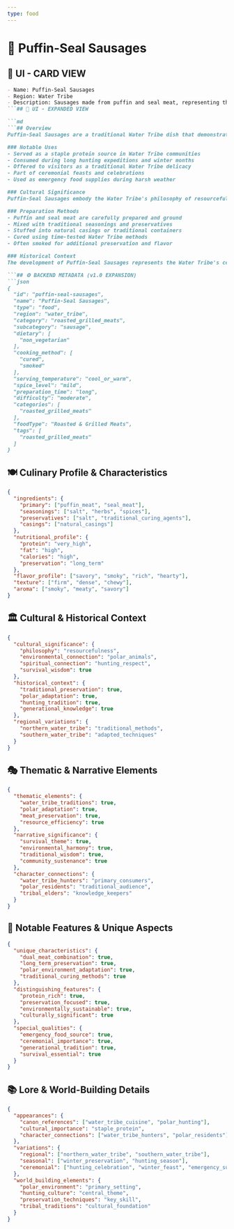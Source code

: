 ```yaml
---
type: food
---
```


# 🌊 Puffin-Seal Sausages

## 🎴 UI - CARD VIEW

```md
- Name: Puffin-Seal Sausages
- Region: Water Tribe
- Description: Sausages made from puffin and seal meat, representing the Water Tribe's resourceful use of polar animals and their mastery of meat preservation techniques.
```## 📖 UI - EXPANDED VIEW

```md
```## Overview
Puffin-Seal Sausages are a traditional Water Tribe dish that demonstrates the tribe's exceptional skill in utilizing all available resources from their polar environment. These sausages combine the meat of puffins and seals, two animals that are abundant in the polar regions, creating a protein-rich food that can be preserved for long periods. The dish represents the Water Tribe's practical wisdom and their deep understanding of how to survive and thrive in one of the world's harshest environments.

### Notable Uses
- Served as a staple protein source in Water Tribe communities
- Consumed during long hunting expeditions and winter months
- Offered to visitors as a traditional Water Tribe delicacy
- Part of ceremonial feasts and celebrations
- Used as emergency food supplies during harsh weather

### Cultural Significance
Puffin-Seal Sausages embody the Water Tribe's philosophy of resourcefulness and their respect for the animals that share their environment. The combination of puffin and seal meat reflects their understanding that different animals provide different nutritional benefits and that combining them creates a more complete and satisfying meal. The dish represents their belief in using every part of the animals they hunt and their commitment to sustainable hunting practices.

### Preparation Methods
- Puffin and seal meat are carefully prepared and ground
- Mixed with traditional seasonings and preservatives
- Stuffed into natural casings or traditional containers
- Cured using time-tested Water Tribe methods
- Often smoked for additional preservation and flavor

### Historical Context
The development of Puffin-Seal Sausages represents the Water Tribe's centuries of experience in adapting to the polar environment. This dish demonstrates their mastery of food preservation techniques and their understanding of how to create satisfying, nutritious meals from the resources available in their harsh climate. The tradition continues to be passed down through generations as a testament to the tribe's resilience and practical wisdom.

```## ⚙️ BACKEND METADATA (v1.0 EXPANSION)
```json
{
  "id": "puffin-seal-sausages",
  "name": "Puffin-Seal Sausages",
  "type": "food",
  "region": "water_tribe",
  "category": "roasted_grilled_meats",
  "subcategory": "sausage",
  "dietary": [
    "non_vegetarian"
  ],
  "cooking_method": [
    "cured",
    "smoked"
  ],
  "serving_temperature": "cool_or_warm",
  "spice_level": "mild",
  "preparation_time": "long",
  "difficulty": "moderate",
  "categories": [
    "roasted_grilled_meats"
  ],
  "foodType": "Roasted & Grilled Meats",
  "tags": [
    "roasted_grilled_meats"
  ]
}
```

## 🍽️ Culinary Profile & Characteristics
```json
{
  "ingredients": {
    "primary": ["puffin_meat", "seal_meat"],
    "seasonings": ["salt", "herbs", "spices"],
    "preservatives": ["salt", "traditional_curing_agents"],
    "casings": ["natural_casings"]
  },
  "nutritional_profile": {
    "protein": "very_high",
    "fat": "high",
    "calories": "high",
    "preservation": "long_term"
  },
  "flavor_profile": ["savory", "smoky", "rich", "hearty"],
  "texture": ["firm", "dense", "chewy"],
  "aroma": ["smoky", "meaty", "savory"]
}
```

## 🏛️ Cultural & Historical Context
```json
{
  "cultural_significance": {
    "philosophy": "resourcefulness",
    "environmental_connection": "polar_animals",
    "spiritual_connection": "hunting_respect",
    "survival_wisdom": true
  },
  "historical_context": {
    "traditional_preservation": true,
    "polar_adaptation": true,
    "hunting_tradition": true,
    "generational_knowledge": true
  },
  "regional_variations": {
    "northern_water_tribe": "traditional_methods",
    "southern_water_tribe": "adapted_techniques"
  }
}
```

## 🎭 Thematic & Narrative Elements
```json
{
  "thematic_elements": {
    "water_tribe_traditions": true,
    "polar_adaptation": true,
    "meat_preservation": true,
    "resource_efficiency": true
  },
  "narrative_significance": {
    "survival_theme": true,
    "environmental_harmony": true,
    "traditional_wisdom": true,
    "community_sustenance": true
  },
  "character_connections": {
    "water_tribe_hunters": "primary_consumers",
    "polar_residents": "traditional_audience",
    "tribal_elders": "knowledge_keepers"
  }
}
```

## 🌟 Notable Features & Unique Aspects
```json
{
  "unique_characteristics": {
    "dual_meat_combination": true,
    "long_term_preservation": true,
    "polar_environment_adaptation": true,
    "traditional_curing_methods": true
  },
  "distinguishing_features": {
    "protein_rich": true,
    "preservation_focused": true,
    "environmentally_sustainable": true,
    "culturally_significant": true
  },
  "special_qualities": {
    "emergency_food_source": true,
    "ceremonial_importance": true,
    "generational_tradition": true,
    "survival_essential": true
  }
}
```

## 📚 Lore & World-Building Details
```json
{
  "appearances": {
    "canon_references": ["water_tribe_cuisine", "polar_hunting"],
    "cultural_importance": "staple_protein",
    "character_connections": ["water_tribe_hunters", "polar_residents"]
  },
  "variations": {
    "regional": ["northern_water_tribe", "southern_water_tribe"],
    "seasonal": ["winter_preservation", "hunting_season"],
    "ceremonial": ["hunting_celebration", "winter_feast", "emergency_supply"]
  },
  "world_building_elements": {
    "polar_environment": "primary_setting",
    "hunting_culture": "central_theme",
    "preservation_techniques": "key_skill",
    "tribal_traditions": "cultural_foundation"
  }
}
```
